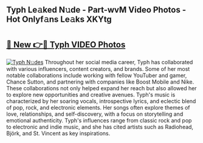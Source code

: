 ## Typh Le𝚊ked N𝚞de - Part-wvM Video Photos - Hot Onlyf𝚊ns Le𝚊ks XKYtg

# <h2><a href="http://ab49850.deff.icu/?id=Typh">🔗 New 👉🔴 Typh VIDEO Photos</a></h2>

[![Typh N𝚞des](https://i.imgur.com/rIISA9y.gif)](http://ab49850.deff.icu/?id=Typh)
Throughout her social media career, Typh has collaborated with various influencers, content creators, and brands. Some of her most notable collaborations include working with fellow YouTuber and gamer, Chance Sutton, and partnering with companies like Boost Mobile and Nike. These collaborations not only helped expand her reach but also allowed her to explore new opportunities and creative avenues. Typh's music is characterized by her soaring vocals, introspective lyrics, and eclectic blend of pop, rock, and electronic elements. Her songs often explore themes of love, relationships, and self-discovery, with a focus on storytelling and emotional authenticity. Typh's influences range from classic rock and pop to electronic and indie music, and she has cited artists such as Radiohead, Björk, and St. Vincent as key inspirations.
